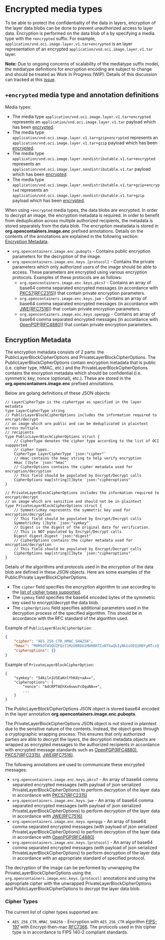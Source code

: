 # Encrypted media types

To be able to protect the confidentiality of the data in layers, encryption of the layer data blobs can be done to prevent unauthorized access to layer data. Encryption is performed on the data blob of a by specifying a media type with the `+encrypted` suffix. For example, `application/vnd.oci.image.layer.v1.tar+encrypted` is an layer representation of an encrypted `application/vnd.oci.image.layer.v1.tar` layer. 

**Note:** Due to ongoing concerns of scalability of the mediatype suffix model, the mediatype definitions for encryption encoding are subject to change and should be treated as Work In Progress (WIP). Details of this discussion can tracked at this [issue](https://github.com/opencontainers/image-spec/issues/791).

## `+encrypted` media type and annotation definitions

Media types:
* The media type `application/vnd.oci.image.layer.v1.tar+encrypted` represents an `application/vnd.oci.image.layer.v1.tar` payload which has been [encrypted](#layer-encryption).
* The media type `application/vnd.oci.image.layer.v1.tar+gzip+encrypted` represents an `application/vnd.oci.image.layer.v1.tar+gzip` payload which has been [encrypted](#layer-encryption).
* The media type `application/vnd.oci.image.layer.nondistributable.v1.tar+encrypted` represents an `application/vnd.oci.image.layer.nondistributable.v1.tar` payload which has been [encrypted](#layer-encryption).
* The media type `application/vnd.oci.image.layer.nondistributable.v1.tar+gzip+encrypted` represents an `application/vnd.oci.image.layer.nondistributable.v1.tar+gzip` payload which has been [encrypted](#layer-encryption).

When using `+encrypted` media types, the data blobs are encrypted. In order to decrypt an image, the encryption metadata is required. In order to benefit from deduplication across multiple authorized recipients, the metadata is stored separately from the data blob. The encryption meatadata is stored in **org.opencontainers.image.enc** prefixed annotations. Details on the contents of the annotations are explained in the following section: [Encryption Metadata](#encryption-metadata).
- `org.opencontainers.image.enc.pubopts` - Contains public encryption parameters for the decryption of the image.
- `org.opencontainers.image.enc.keys.[protocol]` - Contains the private parameters which only authorized users of the image should be able to access. These parameters are encrypted using various encryption protocols. Examples of these protocols are as follows:
  - `org.opencontainers.image.enc.keys.pkcs7` - Contains an array of base64 comma separated encrypted messages (in accordance with [PKCS7(RFC2315)](https://tools.ietf.org/html/rfc2315)) that contain private encryption parameters.
  - `org.opencontainers.image.enc.keys.jwe` - Contains an array of base64 comma separated encrypted messages (in accordance with [JWE(RFC7516)](https://tools.ietf.org/html/rfc7516)) that contain private  encryption parameters.
  - `org.opencontainers.image.enc.keys.openpgp` - Contains an array of base64 comma separated encrypted messages (in accordance with [OpenPGP(RFC4880)](https://tools.ietf.org/html/rfc4880)) that contain private encryption parameters. 

## Encryption Metadata

The encryption metadata consists of 2 parts: the PublicLayerBlockCipherOptions and PrivateLayerBlockCipherOptions. The PublicLayerBlockCipherOptions contain encryption metadata that is public (i.e. cipher type, HMAC, etc.) and the PrivateLayerBlockCipherOptions contains the encryption metadata which should be confidential (i.e. symmetric key, nonce (optional), etc.). These are stored in the **org.opencontainers.image.enc** prefixed annotations.

Below are golang definitions of these JSON objects:

```golang
// LayerCipherType is the ciphertype as specified in the layer metadata
type LayerCipherType string
// PublicLayerBlockCipherOptions includes the information required to encrypt/decrypt
// an image which are public and can be deduplicated in plaintext across multiple
// recipients
type PublicLayerBlockCipherOptions struct {
    // CipherType denotes the cipher type according to the list of OCI suppported
    // cipher types.
    CipherType LayerCipherType `json:"cipher"`
    // Hmac contains the hmac string to help verify encryption
    Hmac []byte `json:"hmac"`
    // CipherOptions contains the cipher metadata used for encryption/decryption
    // This field should be populated by Encrypt/Decrypt calls
    CipherOptions map[string][]byte `json:"cipheroptions"`
}

// PrivateLayerBlockCipherOptions includes the information required to encrypt/decrypt
// an image which are sensitive and should not be in plaintext
type PrivateLayerBlockCipherOptions struct {
	// SymmetricKey represents the symmetric key used for encryption/decryption
	// This field should be populated by Encrypt/Decrypt calls
	SymmetricKey []byte `json:"symkey"`
	// Digest is the digest of the original data for verification.
	// This is NOT populated by Encrypt/Decrypt calls
	Digest digest.Digest `json:"digest"`
	// CipherOptions contains the cipher metadata used for encryption/decryption
	// This field should be populated by Encrypt/Decrypt calls
	CipherOptions map[string][]byte `json:"cipheroptions"`
}
```

Details of the algorithms and protocols used in the encryption of the data blob are defined in these JSON objects. Here are some examples of the Public/Private LayerBlockCipherOptions.
- The `cipher` field specifies the encryption algorithm to use according to the [list of cipher types supported](#cipher-types).
- The `symkey` field specifies the base64 encoded bytes of the symmetric key used to encrypt/decrypt the data blob.
- The `cipherOptions` field specifies additional parameters used in the decryption process of the specified algorithm. This should be in accordance with the RFC standard of the algorithm used.

Example of `PublicLayerBlockCipherOption`:
```json
{
    "cipher": "AES_256_CTR_HMAC_SHA256",
    "hmac": "M0M5OTA5QUZFQzI1MzU0RDU1MURBRTIxNTkwQkIyNkUzOEQ1M0YyMTczQjhEM0RDM0VFRTRDMDQ3RTdBQjFDMQ==",
    "cipheroptions": {}
}
```

Example of `PrivateLayerBlockCipherOption`:
```
{
    "symkey": "54kiln1USEaKnlYhKdz+aA==",
    "cipheroptions": {
        "nonce": "AdcRPTAEhXx6uwuYcOquNA==",
        ...
    }
}
```

The PublicLayerBlockCipherOptions JSON object is stored base64 encoded in the layer annotation **org.opencontainers.image.enc.pubopts**. 

The PrivateLayerBlockCipherOptions JSON object is not stored in plaintext due to the sensitive nature of the contents. Instead, the object goes through a cryptographic wrapping process. This ensures that only authorized parties are able to decrypt the layers, the decryption metadata objects are wrapped as encrypted messages to the authorized recipients in accordance with encrypted message standards such as [OpenPGP(RFC4880)](https://tools.ietf.org/html/rfc4880), [PKCS7(RFC2315)](https://tools.ietf.org/html/rfc2315), [JWE(RFC7516)](https://tools.ietf.org/html/rfc7516). 

The following annotations are used to communicate these encrypted messages:
- `org.opencontainers.image.enc.keys.pkcs7` - An array of base64 comma separated encrypted messages (with payload of json serialized PrivateLayerBlockCipherOptions) to perform decryption of the layer data in accordance with [PKCS7(RFC2315)](https://tools.ietf.org/html/rfc2315)
- `org.opencontainers.image.enc.keys.jwe` - An array of base64 comma separated encrypted messages (with payload of json serialized PrivateLayerBlockCipherOptions) to perform decryption of the layer data in accordance with [JWE(RFC7516)](https://tools.ietf.org/html/rfc7516)
- `org.opencontainers.image.enc.keys.openpgp` - An array of base64 comma separated encrypted messages (with payload of json serialized PrivateLayerBlockCipherOptions) to perform decryption of the layer data in accordance with [OpenPGP(RFC4880)](https://tools.ietf.org/html/rfc4880)
- `org.opencontainers.image.enc.keys.[protocol]` - An array of base64 comma separated encrypted messages (with payload of json serialized PrivateLayerBlockCipherOptions) to perform decryption of the layer data in accordance with an appropriate standard of specified protocol.

The decryption of the image can be performed by unwrapping the PrivateLayerBlockCipherOptions using the `org.opencontainers.image.enc.keys.[protocol]` annotations and using the appropriate cipher with the unwrapped PrivateLayerBlockCipherOptions and PublicLayerBlockCipherOptions to decrypt the layer data blob.

### Cipher Types

The current list of cipher types supported are:
- `AES_256_CTR_HMAC_SHA256` - Encryption with `AES_256_CTR` algorithm [FIPS-197](https://csrc.nist.gov/csrc/media/publications/fips/197/final/documents/fips-197.pdf)  with Encrypt-then-mac [RFC7366](https://tools.ietf.org/html/rfc7366). The protocols used in this cipher type is in accordance to FIPS 140-2 compliant standards. 
